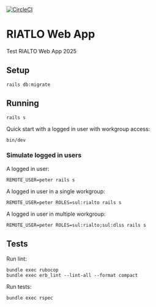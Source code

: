 [![CircleCI](https://dl.circleci.com/status-badge/img/gh/sul-dlss-labs/rialto-web/tree/main.svg?style=svg&circle-token=CCIPRJ_9bhFDje9h5tLZ8dRs2Jbrp_ef783e585b071f6c23ce5c1e72942cf0210f98f5)](https://dl.circleci.com/status-badge/redirect/gh/sul-dlss-labs/rialto-web/tree/main)

# RIATLO Web App

Test RIALTO Web App 2025

## Setup

```
rails db:migrate
```

## Running

```
rails s
```

Quick start with a logged in user with workgroup access:
```
bin/dev
```

### Simulate logged in users

A logged in user:

```
REMOTE_USER=peter rails s
```

A logged in user in a single workgroup:

```
REMOTE_USER=peter ROLES=sul:rialto rails s
```

A logged in user in multiple workgroup:
```
REMOTE_USER=peter ROLES=sul:rialto;sul:dlss rails s
```

## Tests

Run lint:
```
bundle exec rubocop
bundle exec erb_lint --lint-all --format compact
```

Run tests:
```
bundle exec rspec
```
